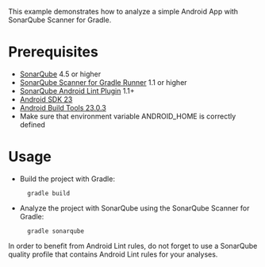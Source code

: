 This example demonstrates how to analyze a simple Android App with SonarQube Scanner for Gradle.

Prerequisites
=============
* [SonarQube](http://www.sonarsource.org/downloads/) 4.5 or higher
* [SonarQube Scanner for Gradle Runner](http://docs.sonarqube.org/display/SONAR/Analyzing+with+SonarQube+Scanner+for+Gradle) 1.1 or higher
* [SonarQube Android Lint Plugin](http://docs.sonarqube.org/display/SONAR/Android+Lint+Plugin) 1.1+
* [Android SDK 23](http://developer.android.com/sdk/index.html)
* [Android Build Tools 23.0.3](http://developer.android.com/tools/help/sdk-manager.html)
* Make sure that environment variable ANDROID_HOME is correctly defined

Usage
=====
* Build the project with Gradle:

        gradle build

* Analyze the project with SonarQube using the SonarQube Scanner for Gradle:

        gradle sonarqube


In order to benefit from Android Lint rules, do not forget to use a SonarQube quality profile that contains Android Lint rules for your analyses.
